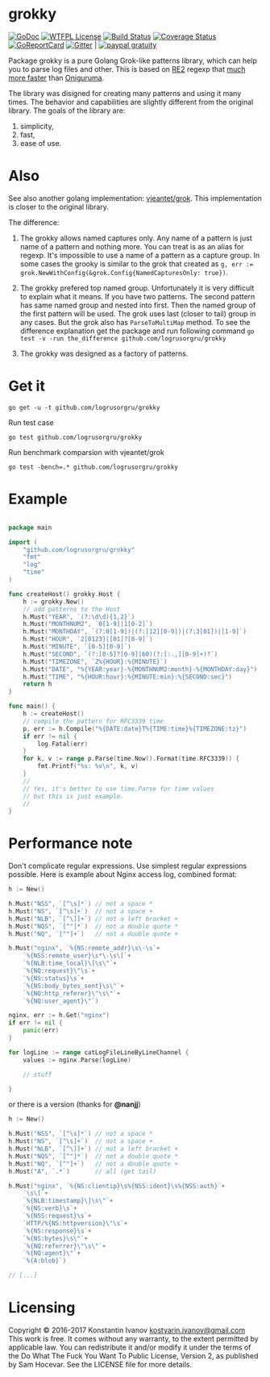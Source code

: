 # grokky

[![GoDoc](https://godoc.org/github.com/logrusorgru/grokky?status.svg)](https://godoc.org/github.com/logrusorgru/grokky)
[![WTFPL License](https://img.shields.io/badge/license-wtfpl-blue.svg)](http://www.wtfpl.net/about/)
[![Build Status](https://travis-ci.org/logrusorgru/grokky.svg)](https://travis-ci.org/logrusorgru/grokky)
[![Coverage Status](https://coveralls.io/repos/logrusorgru/grokky/badge.svg?branch=master)](https://coveralls.io/r/logrusorgru/grokky?branch=master)
[![GoReportCard](https://goreportcard.com/badge/logrusorgru/grokky)](https://goreportcard.com/report/logrusorgru/grokky)
[![Gitter](https://img.shields.io/badge/chat-on_gitter-46bc99.svg?logo=data:image%2Fsvg%2Bxml%3Bbase64%2CPHN2ZyB4bWxucz0iaHR0cDovL3d3dy53My5vcmcvMjAwMC9zdmciIGhlaWdodD0iMTQiIHdpZHRoPSIxNCI%2BPGcgZmlsbD0iI2ZmZiI%2BPHJlY3QgeD0iMCIgeT0iMyIgd2lkdGg9IjEiIGhlaWdodD0iNSIvPjxyZWN0IHg9IjIiIHk9IjQiIHdpZHRoPSIxIiBoZWlnaHQ9IjciLz48cmVjdCB4PSI0IiB5PSI0IiB3aWR0aD0iMSIgaGVpZ2h0PSI3Ii8%2BPHJlY3QgeD0iNiIgeT0iNCIgd2lkdGg9IjEiIGhlaWdodD0iNCIvPjwvZz48L3N2Zz4%3D&logoWidth=10)](https://gitter.im/logrusorgru/grokky?utm_source=share-link&utm_medium=link&utm_campaign=share-link) | 
[![paypal gratuity](https://img.shields.io/badge/paypal-gratuity-3480a1.svg?logo=data:image%2Fsvg%2Bxml%3Bbase64%2CPHN2ZyB4bWxucz0iaHR0cDovL3d3dy53My5vcmcvMjAwMC9zdmciIHZpZXdCb3g9IjAgMCAxMDAwIDEwMDAiPjxwYXRoIGZpbGw9InJnYigyMjAsMjIwLDIyMCkiIGQ9Ik04ODYuNiwzMDUuM2MtNDUuNywyMDMuMS0xODcsMzEwLjMtNDA5LjYsMzEwLjNoLTc0LjFsLTUxLjUsMzI2LjloLTYybC0zLjIsMjEuMWMtMi4xLDE0LDguNiwyNi40LDIyLjYsMjYuNGgxNTguNWMxOC44LDAsMzQuNy0xMy42LDM3LjctMzIuMmwxLjUtOGwyOS45LTE4OS4zbDEuOS0xMC4zYzIuOS0xOC42LDE4LjktMzIuMiwzNy43LTMyLjJoMjMuNWMxNTMuNSwwLDI3My43LTYyLjQsMzA4LjktMjQyLjdDOTIxLjYsNDA2LjgsOTE2LjcsMzQ4LjYsODg2LjYsMzA1LjN6Ii8%2BPHBhdGggZmlsbD0icmdiKDIyMCwyMjAsMjIwKSIgZD0iTTc5MS45LDgzLjlDNzQ2LjUsMzIuMiw2NjQuNCwxMCw1NTkuNSwxMEgyNTVjLTIxLjQsMC0zOS44LDE1LjUtNDMuMSwzNi44TDg1LDg1MWMtMi41LDE1LjksOS44LDMwLjIsMjUuOCwzMC4ySDI5OWw0Ny4zLTI5OS42bC0xLjUsOS40YzMuMi0yMS4zLDIxLjQtMzYuOCw0Mi45LTM2LjhINDc3YzE3NS41LDAsMzEzLTcxLjIsMzUzLjItMjc3LjVjMS4yLTYuMSwyLjMtMTIuMSwzLjEtMTcuOEM4NDUuMSwxODIuOCw4MzMuMiwxMzAuOCw3OTEuOSw4My45TDc5MS45LDgzLjl6Ii8%2BPC9zdmc%2B)](https://www.paypal.me/kostyarin)

Package grokky is a pure Golang Grok-like patterns library, which can
help you to parse log files and other. This is based on
[RE2](https://en.wikipedia.org/wiki/RE2_%28software%29)
regexp that
[much more faster](https://swtch.com/~rsc/regexp/regexp1.html)
than
[Oniguruma](https://en.wikipedia.org/wiki/Oniguruma).

The library was disigned for creating many patterns and using it many
times. The behavior and capabilities are slightly different from the
original library. The goals of the library are:
1. simplicity,
2. fast,
3. ease of use.

# Also

See also another golang implementation:
[vjeantet/grok](https://github.com/vjeantet/grok). This implementation
is closer to the original library.

The difference:

1. The grokky allows named captures only. Any name of a pattern is
  just name of a pattern and nothing more. You can treat is as an
  alias for regexp. It's impossible to use a name of a pattern as a
  capture group.  In some cases the grooky is similar to the grok that
  created as `g, err :=
  grok.NewWithConfig(&grok.Config{NamedCapturesOnly: true})`.

2. The grokky prefered top named group. Unfortunately it is very
  difficult to explain what it means. If you have two patterns. The
  second pattern has same named group and nested into first. Then the
  named group of the first pattern will be used. The grok uses last
  (closer to tail) group in any cases. But the grok also has
  `ParseToMultiMap` method. To see the difference explanation get the
  package and run following command `go test -v -run the_difference
  github.com/logrusorgru/grokky`

3. The grokky was designed as a factory of patterns.

# Get it

```
go get -u -t github.com/logrusorgru/grokky
```

Run test case

```
go test github.com/logrusorgru/grokky
```

Run benchmark comparsion with vjeantet/grok

```
go test -bench=.* github.com/logrusorgru/grokky
```


# Example


```go

package main

import (
	"github.com/logrusorgru/grokky"
	"fmt"
	"log"
	"time"
)

func createHost() grokky.Host {
	h := grokky.New()
	// add patterns to the Host
	h.Must("YEAR", `(?:\d\d){1,2}`)
	h.Must("MONTHNUM2", `0[1-9]|1[0-2]`)
	h.Must("MONTHDAY", `(?:0[1-9])|(?:[12][0-9])|(?:3[01])|[1-9]`)
	h.Must("HOUR", `2[0123]|[01]?[0-9]`)
	h.Must("MINUTE", `[0-5][0-9]`)
	h.Must("SECOND", `(?:[0-5]?[0-9]|60)(?:[:.,][0-9]+)?`)
	h.Must("TIMEZONE", `Z%{HOUR}:%{MINUTE}`)
	h.Must("DATE", "%{YEAR:year}-%{MONTHNUM2:month}-%{MONTHDAY:day}")
	h.Must("TIME", "%{HOUR:hour}:%{MINUTE:min}:%{SECOND:sec}")
	return h
}

func main() {
	h := createHost()
	// compile the pattern for RFC3339 time
	p, err := h.Compile("%{DATE:date}T%{TIME:time}%{TIMEZONE:tz}")
	if err != nil {
		log.Fatal(err)
	}
	for k, v := range p.Parse(time.Now().Format(time.RFC3339)) {
		fmt.Printf("%s: %v\n", k, v)
	}
	//
	// Yes, it's better to use time.Parse for time values
	// but this is just example.
	//
}

```

# Performance note

Don't complicate regular expressions. Use simplest regular expressions possible.
Here is example about Nginx access log, combined format:

```go
h := New()

h.Must("NSS", `[^\s]*`) // not a space *
h.Must("NS", `[^\s]+`)  // not a space +
h.Must("NLB", `[^\]]+`) // not a left bracket +
h.Must("NQS", `[^"]*`)  // not a double quote *
h.Must("NQ", `[^"]+`)   // not a double quote +

h.Must("nginx", `%{NS:remote_addr}\s\-\s`+
	`%{NSS:remote_user}\s*\-\s\[`+
	`%{NLB:time_local}\]\s\"`+
	`%{NQ:request}\"\s`+
	`%{NS:status}\s`+
	`%{NS:body_bytes_sent}\s\"`+
	`%{NQ:http_referer}\"\s\"`+
	`%{NQ:user_agent}\"`)

nginx, err := h.Get("nginx")
if err != nil {
	panic(err)
}

for logLine := range catLogFileLineByLineChannel {
	values := nginx.Parse(logLine)

	// stuff

}
```

or there is a version (thanks for __@nanjj__)

```go
h := New()

h.Must("NSS", `[^\s]*`) // not a space *
h.Must("NS", `[^\s]+`)  // not a space +
h.Must("NLB", `[^\]]+`) // not a left bracket +
h.Must("NQS", `[^"]*`)  // not a double quote *
h.Must("NQ", `[^"]+`)   // not a double quote +
h.Must("A", `.*`)       // all (get tail)

h.Must("nginx", `%{NS:clientip}\s%{NSS:ident}\s%{NSS:auth}`+
	`\s\[`+
	`%{NLB:timestamp}\]\s\"`+
	`%{NS:verb}\s`+
	`%{NSS:request}\s`+
	`HTTP/%{NS:httpversion}\"\s`+
	`%{NS:response}\s`+
	`%{NS:bytes}\s\"`+
	`%{NQ:referrer}\"\s\"`+
	`%{NQ:agent}\"`+
	`%{A:blob}`)

// [...]
```

# Licensing

Copyright © 2016-2017 Konstantin Ivanov <kostyarin.ivanov@gmail.com>  
This work is free. It comes without any warranty, to the extent
permitted by applicable law. You can redistribute it and/or modify
it under the terms of the Do What The Fuck You Want To Public License,
Version 2, as published by Sam Hocevar. See the LICENSE file for
more details.
